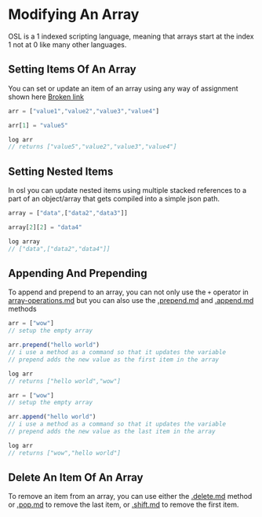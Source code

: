 # Modifying An Array

OSL is a 1 indexed scripting language, meaning that arrays start at the index 1 not at 0 like many other languages.

## Setting Items Of An Array

You can set or update an item of an array using any way of assignment shown here [Broken link](broken-reference "mention")

```javascript
arr = ["value1","value2","value3","value4"]

arr[1] = "value5"

log arr
// returns ["value5","value2","value3","value4"]
```

## Setting Nested Items

In osl you can update nested items using multiple stacked references to a part of an object/array that gets compiled into a simple json path.

```javascript
array = ["data",["data2","data3"]]

array[2][2] = "data4"

log array
// ["data",["data2","data4"]]
```

## Appending And Prepending

To append and prepend to an array, you can not only use the `+` operator in [array-operations.md](../operators/array-operations.md "mention") but you can also use the [.prepend.md](../methods/utilities/.prepend.md "mention") and [.append.md](../methods/utilities/.append.md "mention") methods

```javascript
arr = ["wow"]
// setup the empty array

arr.prepend("hello world")
// i use a method as a command so that it updates the variable
// prepend adds the new value as the first item in the array

log arr
// returns ["hello world","wow"]
```

```javascript
arr = ["wow"]
// setup the empty array

arr.append("hello world")
// i use a method as a command so that it updates the variable
// prepend adds the new value as the last item in the array

log arr
// returns ["wow","hello world"]
```

## Delete An Item Of An Array

To remove an item from an array, you can use either the [.delete.md](../methods/utilities/.delete.md "mention") method or [.pop.md](../methods/json/arrays/.pop.md "mention") to remove the last item, or [.shift.md](../methods/json/arrays/.shift.md "mention") to remove the first item.
